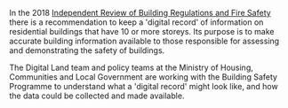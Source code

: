 In the 2018 [Independent Review of Building Regulations and Fire Safety](https://www.gov.uk/government/publications/independent-review-of-building-regulations-and-fire-safety-final-report) there is a recommendation to keep a 'digital record' of information on residential buildings that have 10 or more storeys. Its purpose is to make accurate building information available to those responsible for assessing and demonstrating the safety of buildings.

The Digital Land team and policy teams at the Ministry of Housing, Communities and Local Government are working with the Building Safety Programme to understand what a 'digital record' might look like, and how the data could be collected and made available.
